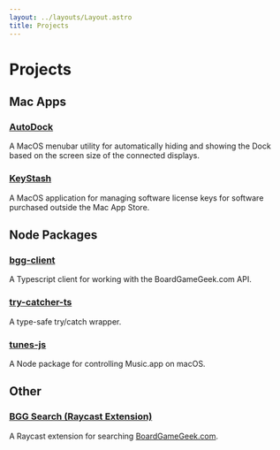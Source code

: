 ```yaml
---
layout: ../layouts/Layout.astro
title: Projects
---
```


# Projects

## Mac Apps

### [AutoDock](https://github.com/ghall89/AutoDock)

A MacOS menubar utility for automatically hiding and showing the Dock based on the screen size of the connected displays.

### [KeyStash](https://github.com/ghall89/KeyStash)

A MacOS application for managing software license keys for software purchased outside the Mac App Store.

## Node Packages

### [bgg-client](https://www.npmjs.com/package/bgg-client)

A Typescript client for working with the BoardGameGeek.com API.

### [try-catcher-ts](https://www.npmjs.com/package/try-catcher-ts)

A type-safe try/catch wrapper.

### [tunes-js](https://www.npmjs.com/package/tunes-js)

A Node package for controlling Music.app on macOS.

## Other

### [BGG Search (Raycast Extension)](https://www.raycast.com/graham_hall/board-game-geek)

A Raycast extension for searching [BoardGameGeek.com](https://boardgamegeek.com).
